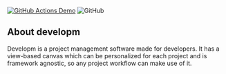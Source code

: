 [![GitHub Actions Demo](https://github.com/helisoncavalheiro/developm/actions/workflows/build-image.yml/badge.svg)](https://github.com/helisoncavalheiro/developm/actions/workflows/build-image.yml)
![GitHub](https://img.shields.io/github/license/helisoncavalheiro/developm)
## About developm

Developm is a project management software made for developers.
It has a view-based canvas which can be personalized for each project and is framework agnostic, so any project workflow can make use of it.